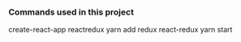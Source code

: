 ### Commands used in this project

create-react-app reactredux
yarn add redux react-redux
yarn start